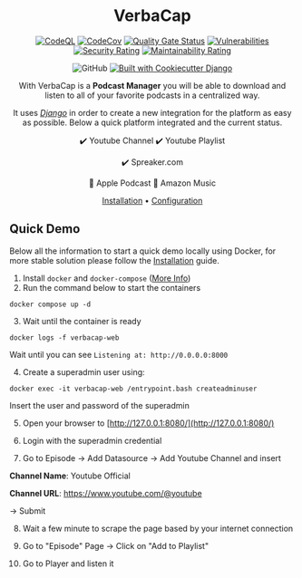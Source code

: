 <div align="center">

# VerbaCap

[![CodeQL](https://github.com/Mirio/verbacap/actions/workflows/codeql-action.yml/badge.svg)](https://github.com/Mirio/verbacap/actions/workflows/codeql-action.yml)
[![CodeCov](https://codecov.io/gh/Mirio/verbacap/branch/main/graph/badge.svg?token=KOIGVN4J99)](https://codecov.io/gh/Mirio/verbacap)
[![Quality Gate Status](https://sonarcloud.io/api/project_badges/measure?project=Mirio_verbacap&metric=alert_status)](https://sonarcloud.io/summary/new_code?id=Mirio_verbacap)
[![Vulnerabilities](https://sonarcloud.io/api/project_badges/measure?project=Mirio_verbacap&metric=vulnerabilities)](https://sonarcloud.io/summary/new_code?id=Mirio_verbacap)
[![Security Rating](https://sonarcloud.io/api/project_badges/measure?project=Mirio_verbacap&metric=security_rating)](https://sonarcloud.io/summary/new_code?id=Mirio_verbacap)
[![Maintainability Rating](https://sonarcloud.io/api/project_badges/measure?project=Mirio_verbacap&metric=sqale_rating)](https://sonarcloud.io/summary/new_code?id=Mirio_verbacap)

![GitHub](https://img.shields.io/github/license/mirio/verbacap)
[![Built with Cookiecutter Django](https://img.shields.io/badge/built%20with-Cookiecutter%20Django-ff69b4.svg?logo=cookiecutter)](https://github.com/cookiecutter/cookiecutter-django/)




With VerbaCap is a **Podcast Manager** you will be able to download and listen to all of your favorite podcasts in a centralized way.

It uses [_Django_](https://www.djangoproject.com/) in order to create a new integration for the platform as easy as possible. Below a quick platform integrated and the current status.

:heavy_check_mark: Youtube Channel :heavy_check_mark: Youtube Playlist

:heavy_check_mark: Spreaker.com

:construction: Apple Podcast :construction: Amazon Music

[Installation](docs/install.md) • [Configuration](docs/config.md)

</div>

## Quick Demo
Below all the information to start a quick demo locally using Docker, for more stable solution please follow the [Installation](docs/install.md) guide.

1. Install `docker` and `docker-compose` ([More Info](https://docs.docker.com/engine/install/))
2. Run the command below to start the containers
```
docker compose up -d
```
3. Wait until the container is ready
```
docker logs -f verbacap-web
```
Wait until you can see `Listening at: http://0.0.0.0:8000`

4. Create a superadmin user using:
```
docker exec -it verbacap-web /entrypoint.bash createadminuser
```
Insert the user and password of the superadmin

5. Open your browser to [http://127.0.0.1:8080/](http://127.0.0.1:8080/)

6. Login with the superadmin credential

7. Go to Episode -> Add Datasource -> Add Youtube Channel and insert

**Channel Name**: Youtube Official

**Channel URL**: https://www.youtube.com/@youtube

-> Submit

8. Wait a few minute to scrape the page based by your internet connection

9. Go to "Episode" Page -> Click on "Add to Playlist"

10. Go to Player and listen it
